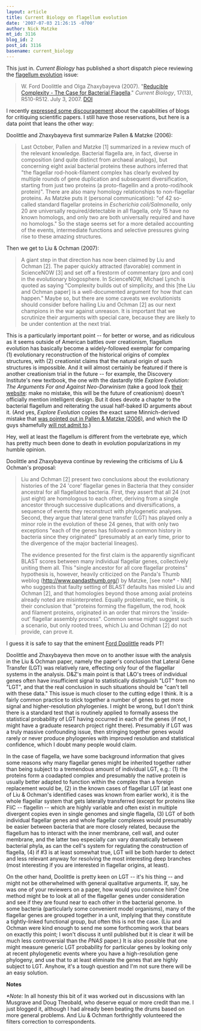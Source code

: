 ```yaml
---
layout: article
title: Current Biology on flagellum evolution
date: '2007-07-03 21:26:15 -0700'
author: Nick Matzke
mt_id: 3116
blog_id: 2
post_id: 3116
basename: current_biology
---
```

This just in.  _Current Biology_ has published a short dispatch piece reviewing the [flagellum evolution](http://www.pandasthumb.org/archives/irreducible_complexity/flagellum_evolution/) issue:

> W. Ford Doolittle and Olga Zhaxybayeva (2007). "[Reducible Complexity - The Case for Bacterial Flagella](http://dx.doi.org/10.1016/j.cub.2007.05.003)." _Current Biology_, 17(13), R510-R512. July 3, 2007. [DOI](http://dx.doi.org/10.1016/j.cub.2007.05.003)

I recently [expressed some discouragement](/archives/2007/06/correction-to-l.html) about the capabilities of blogs for critiquing scientific papers.  I still have those reservations, but here is a data point that leans the other way:

Doolittle and Zhaxybayeva first summarize Pallen & Matzke (2006):

> Last October, Pallen and Matzke \[1\] summarized in a review much of the relevant knowledge. Bacterial flagella are, in fact, diverse in composition (and quite distinct from archaeal analogs), but concerning eight axial bacterial proteins these authors inferred that "the flagellar rod-hook-filament complex has clearly evolved by multiple rounds of gene duplication and subsequent diversification, starting from just two proteins (a proto-flagellin and a proto-rod/hook protein)". There are also many homology relationships to non-flagellar proteins. As Matzke puts it (personal communication): "of 42 so-called standard flagellar proteins in _Escherichia coli/Salmonella_, only 20 are universally required/detectable in all flagella, only 15 have no known homologs, and only two are both universally required and have no homologs." So the stage seems set for a more detailed accounting of the events, intermediate functions and selective pressures giving rise to these amazing structures.

Then we get to Liu & Ochman (2007):

> A giant step in that direction has now been claimed by Liu and Ochman \[2\]. The paper quickly attracted (favorable) comment in ScienceNOW \[3\] and set off a firestorm of commentary (pro and con) in the evolutionary blogosphere. In ScienceNOW, Michael Lynch is quoted as saying "Complexity builds out of simplicity, and this \[the Liu and Ochman paper\] is a well-documented argument for how that can happen." Maybe so, but there are some caveats we evolutionists should consider before hailing Liu and Ochman \[2\] as our next champions in the war against unreason. It is important that we scrutinize their arguments with special care, because they are likely to be under contention at the next trial.

This is a particularly important point -- for better or worse, and as ridiculous as it seems outside of American battles over creationism, flagellum evolution has basically become a widely-followed exemplar for comparing (1) evolutionary reconstruction of the historical origins of complex structures, with (2) creationist claims that the natural origin of such structures is impossible.  And it will almost certainly be featured if there is another creationism trial in the future -- for example, the Discovery Institute's new textbook, the one with the dastardly title _Explore Evolution: The Arguments For and Against Neo-Darwinism_ (take a good look [their website](http://www.exploreevolution.com): make no mistake, this will be the future of creationism) doesn't officially mention intelligent design.  But it does devote a chapter to the bacterial flagellum and reiterating the usual half-baked ID arguments about it.  (And yes, _Explore Evolution_ copies the exact same Minnich-derived mistake that [was pointed out in Pallen & Matzke (2006)](/archives/2006/09/flagellum-evolu.html), and which the ID guys shamefully [will not admit to](/archives/2006/10/luskin-intervie.html).)

Hey, well at least the flagellum is different from the vertebrate eye, which has pretty much been done to death in evolution popularizations in my humble opinion.

Doolittle and Zhaxybayeva continue by reviewing the criticisms of Liu & Ochman's proposal:

> Liu and Ochman \[2\] present two conclusions about the evolutionary histories of the 24 'core' flagellar genes in Bacteria that they consider ancestral for all flagellated bacteria. First, they assert that all 24 (not just eight) are homologous to each other, deriving from a single ancestor through successive duplications and diversifications, a sequence of events they reconstruct with phylogenetic analyses. Second, they argue that lateral gene transfer (LGT) has played only a minor role in the evolution of these 24 genes, that with only two exceptions "each of the genes has followed a common history in bacteria since they originated" (presumably at an early time, prior to the divergence of the major bacterial lineages).
> 
> The evidence presented for the first claim is the apparently significant BLAST scores between many individual flagellar genes, collectively uniting them all. This "single ancestor for all core flagellar proteins" hypothesis is, however, heavily criticized on the Panda's Thumb weblog (http://www.pandasthumb.org/) by Matzke, \[see note\* - NM\] who suggests that faulty setting of BLAST defaults has misled Liu and Ochman \[2\], and that homologies beyond those among axial proteins already noted are misinterpreted. Equally problematic, we think, is their conclusion that "proteins forming the flagellum, the rod, hook and filament proteins, originated in an order that mirrors the 'inside-out' flagellar assembly process". Common sense might suggest such a scenario, but only rooted trees, which Liu and Ochman \[2\] do not provide, can prove it.

I guess it is safe to say that the eminent [Ford Doolittle](http://www.biochem.dal.ca/faculty/facultypages/doolittle/) reads PT!  

Doolittle and Zhaxybayeva then move on to another issue with the analysis in the Liu & Ochman paper, namely the paper's conclusion that Lateral Gene Transfer (LGT) was relatively rare, effecting only four of the flagellar systems in the analysis.  D&Z's main point is that L&O's trees of individual genes often have insufficient signal to statistically distinguish "LGT" from no "LGT", and that the real conclusion in such situations should be "can't tell with these data." This issue is much closer to the cutting edge I think.  It is a fairly common practice to stick together a number of genes to get more signal and higher-resolution phylogenies.  I might be wrong, but I don't think there is a standard test that is routinely applied to formally assess the statistical probability of LGT having occurred in each of the genes (if not, I might have a graduate research project right there).  Presumably if LGT was a truly massive confounding issue, then stringing together genes would rarely or never produce phylogenies with improved resolution and statistical confidence, which I doubt many people would claim.

In the case of flagella, we have some background information that gives some reasons why many flagellar genes might be inherited together rather than being subject to a tremendous amount of individual LGT, e.g.: (1) the proteins form a coadapted complex and presumably the native protein is usually better adapted to function within the complex than a foreign replacement would be, (2) in the known cases of flagellar LGT (at least one of Liu & Ochman's identified cases was known from earlier work), it is the whole flagellar system that gets laterally transferred (except for proteins like FliC -- flagellin -- which are highly variable and often exist in multiple divergent copies even in single genomes and single flagella, (3) LGT of both individual flagellar genes and whole flagellar complexes would presumably be easier between bacteria that are more closely related, because the flagellum has to interact with the inner membrane, cell wall, and outer membrane, and the latter two especially can vary dramatically between bacterial phyla, as can the cell's system for regulating the construction of flagella, (4) if #3 is at least somewhat true, LGT will be both harder to detect and less relevant anyway for resolving the most interesting deep branches (most interesting if you are interested in flagellar origins, at least).

On the other hand, Doolittle is pretty keen on LGT -- it's his thing -- and might not be otherwhelmed with general qualitative arguments.  If, say, he was one of your reviewers on a paper, how would you convince him?  One method might be to look at all of the flagellar genes under consideration and see if they are found near to each other in the bacterial genome.  In some bacteria (particularly some convenient model organisms), many of the flagellar genes are grouped together in a unit, implying that they constitute a tightly-linked functional group, but often this is not the case.  (Liu and Ochman were kind enough to send me some forthcoming work that bears on exactly this point; I won't discuss it until published but it is clear it will be much less controversial than the _PNAS_ paper.)  It is also possible that one might measure generic LGT probability for particular genes by looking only at recent phylogenetic events where you have a high-resolution gene phylogeny, and use that to at least eliminate the genes that are highly subject to LGT.  Anyhow, it's a tough question and I'm not sure there will be an easy solution.

**Notes**

_\*Note:_ In all honesty this bit of it was worked out in discussions with Ian Musgrave and Doug Theobald, who deserve equal or more credit than me.  I just blogged it, although I had already been beating the drums based on more general problems.  And Liu & Ochman forthrightly volunteered the filters correction to correspondents.
